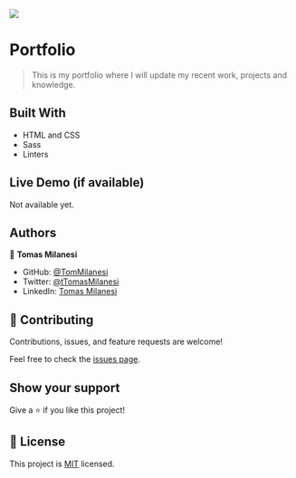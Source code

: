 ![](https://img.shields.io/badge/Microverse-blueviolet)

# Portfolio

>This is my portfolio where I will update my recent work, projects and knowledge.


## Built With

- HTML and CSS
- Sass
- Linters

## Live Demo (if available)

Not available yet.


## Authors

👤 **Tomas Milanesi**

- GitHub: [@TomMilanesi](https://github.com/KaskMIL)
- Twitter: [@tTomasMilanesi](https://twitter.com/TomasMilanesi)
- LinkedIn: [Tomas Milanesi](https://www.linkedin.com/in/tomas-milanesi-3427bb185/)


## 🤝 Contributing

Contributions, issues, and feature requests are welcome!

Feel free to check the [issues page](https://github.com/KaskMIL/tm_portfolio/issues).


## Show your support

Give a ⭐️ if you like this project!


## 📝 License

This project is [MIT](./MIT.md) licensed.
